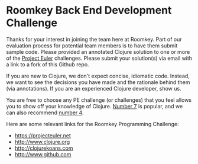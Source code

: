 # Roomkey Back End Development Challenge

Thanks for your interest in joining the team here at Roomkey. Part of our evaluation process for potential team members is to have them submit sample code.  Please provided an annotated Clojure solution to one or more of the [Project Euler](https://projecteuler.net) challenges.  Please submit your solution(s) via email with a link to a fork of this Github repo.

If you are new to Clojure, we don't expect concise, idiomatic code.  Instead, we want to see the decisions you have made and the rationale behind them (via annotations).  If you are an experienced Clojure developer, show us.

You are free to choose any PE challenge (or challenges) that you feel allows you to show off your knowledge of Clojure. [Number 7](https://projecteuler.net/problem=7) is popular, and we can also recommend [number 4](https://projecteuler.net/problem=4).

Here are some relevant links for the Roomkey Programming Challenge:

* https://projecteuler.net
* http://www.clojure.org
* http://clojurekoans.com
* http://www.github.com
